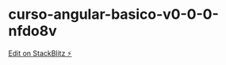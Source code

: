 # curso-angular-basico-v0-0-0-nfdo8v

[Edit on StackBlitz ⚡️](https://stackblitz.com/edit/curso-angular-basico-v0-0-0-nfdo8v)